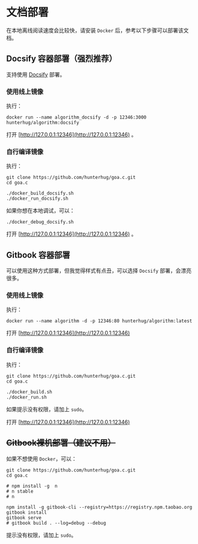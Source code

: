 # 文档部署

在本地离线阅读速度会比较快，请安装 `Docker` 后，参考以下步骤可以部署该文档。

## Docsify 容器部署（强烈推荐）

支持使用 [Docsify](https://docsify.js.org/#/zh-cn/quickstart) 部署。

### 使用线上镜像

执行：

```
docker run --name algorithm_docsify -d -p 12346:3000 hunterhug/algorithm:docsify
```

打开 [http://127.0.0.1:12346](http://127.0.0.1:12346) 。

### 自行编译镜像

执行：

```
git clone https://github.com/hunterhug/goa.c.git
cd goa.c

./docker_build_docsify.sh
./docker_run_docsify.sh
```

如果你想在本地调试，可以：

```
./docker_debug_docsify.sh
```

打开 [http://127.0.0.1:12346](http://127.0.0.1:12346) 。

## Gitbook 容器部署

可以使用这种方式部署，但我觉得样式有点丑，可以选择 `Docsify` 部署，会漂亮很多。

### 使用线上镜像

执行：

```
docker run --name algorithm -d -p 12346:80 hunterhug/algorithm:latest
```

打开 [http://127.0.0.1:12346](http://127.0.0.1:12346)

### 自行编译镜像

执行：

```
git clone https://github.com/hunterhug/goa.c.git
cd goa.c

./docker_build.sh
./docker_run.sh
```

如果提示没有权限，请加上 `sudo`。

打开 [http://127.0.0.1:12346](http://127.0.0.1:12346)

## <del>Gitbook裸机部署（建议不用）</del>

如果不想使用 `Docker`，可以：

```
git clone https://github.com/hunterhug/goa.c.git
cd goa.c

# npm install -g  n
# n stable
# n

npm install -g gitbook-cli --registry=https://registry.npm.taobao.org
gitbook install
gitbook serve
# gitbook build . --log=debug --debug
```

提示没有权限，请加上 `sudo`。
